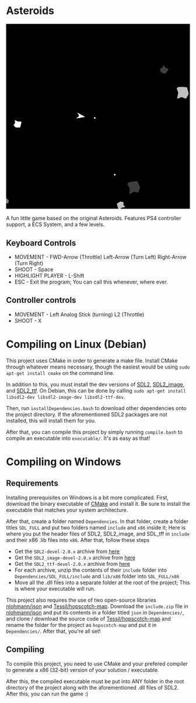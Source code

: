 # Asteroids
![Asteroids GIF](preview/Asteroids.gif)

A fun little game based on the original Asteroids. Features PS4 controller support, a ECS System, and a few levels.


## Keyboard Controls

  * MOVEMENT - FWD-Arrow (Throttle) Left-Arrow (Turn Left) Right-Arrow (Turn Right)
  * SHOOT - Space
  * HIGHLIGHT PLAYER - L-Shift
  * ESC - Exit the program; You can call this whenever, where ever.

## Controller controls

  * MOVEMENT - Left Analog Stick (turning) L2 (Throttle)
  * SHOOT - X


# Compiling on Linux (Debian)
This project uses CMake in order to generate a make file. Install CMake through whatever means necessary, though the easiest would be using `sudo apt-get install cmake` on the command line. 

In addition to this, you must install the dev versions of [SDL2](https://www.libsdl.org/), [SDL2_image](https://www.libsdl.org/projects/SDL_image/), and [SDL2_ttf](https://www.libsdl.org/projects/SDL_ttf/). On Debian, this can be done by calling `sudo apt-get install libsdl2-dev libsdl2-image-dev libsdl2-ttf-dev`. 

Then, run `installDependencies.bash` to download other dependencies onto the project directory. If the aforementioned SDL2 packages are not installed, this will install them for you. 

After that, you can compile this project by simply running `compile.bash` to compile an executable into `executable/`. It's as easy as that! 

# Compiling on Windows
## Requirements
Installing prerequisites on Windows is a bit more complicated. First, download the binary executable of [CMake](https://cmake.org/) and install it. Be sure to install the executable that matches your system architecture.

After that, create a folder named `Dependencies`. In that folder, create a folder titles `SDL_FULL` and put two folders named `include` and `x86` inside it; Here is where you put the header files of SDL2, SDL2_image, and SDL_tff in `include` and their x86 .lib files into `x86`. After that, follow these steps
* Get the `SDL2-devel-2.0.x` archive from [here](https://www.libsdl.org/release/)
* Get the `SDL2_image-devel-2.0.x` archive from [here](https://www.libsdl.org/projects/SDL_image/release/)
* Get the `SDL2_ttf-devel-2.0.x` archive from [here](https://www.libsdl.org/projects/SDL_ttf/release/)
* For each archive, unzip the contents of their `include` folder into `Dependencies/SDL_FULL/include` and `lib/x86` folder into `SDL_FULL/x86`
* Move all the .dll files into a separate folder at the root of the project; This is where your executable will run. 

This project also requires the use of two open-source libraries [nlohmann/json](https://github.com/nlohmann/json) and [Tessil/hopscotch-map](https://github.com/Tessil/hopscotch-map). Download the `include.zip` file in [nlohmann/json](https://github.com/nlohmann/json) and put its contents in a folder titled `json` in `Dependencies/`, and clone / download the source code of [Tessil/hopscotch-map](https://github.com/Tessil/hopscotch-map) and rename the folder for the project as `hopscotch-map` and put it in `Dependencies/`. After that, you're all set!

## Compiling
To compile this project, you need to use CMake and your prefered compiler to generate a x86 (32-bit) version of your solution / executable. 

After this, the compiled executable must be put into ANY folder in the root directory of the project along with the aforementioned .dll files of SDL2. After this, you can run the game :)
